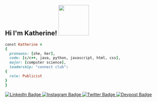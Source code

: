 ## Hi I'm Katherine! <img src="https://github.com/katherinesvg/katherinesvg/assets/166247278/e76a5d35-6fd2-4030-990a-2b57b8edbc6c" width="100" height="100"/>

```ruby
const Katherine = 
{
  pronouns: [she, her],
  code: [c/c++, java, python, javascript, html, css],
  major: [computer science],
  leadership: "connect club":
{
  role: Publicist
}
}
```
<div id="badges">
  <a href="https://www.linkedin.com/in/katherine-mandel-420a8327b/">
    <img src="https://img.shields.io/badge/LinkedIn-blue?style=for-the-badge&logo=linkedin&logoColor=white" alt="LinkedIn Badge"/>
  </a>
  <a href="https://www.instagram.com/k4thmxx/">
    <img src="https://img.shields.io/badge/Instagram-E4405F?style=for-the-badge&logo=instagram&logoColor=white" alt="Instagram Badge"/>
  </a>
  <a href="https://twitter.com/2kthx">
    <img src="https://img.shields.io/badge/Twitter-blue?style=for-the-badge&logo=twitter&logoColor=white" alt="Twitter Badge"/>
  </a>
   <a href="https://devpost.com/katherinesvg?ref_content=user-portfolio&ref_feature=portfolio&ref_medium=global-nav">
    <img src="https://img.shields.io/badge/Devpost-003E54?style=for-the-badge&logo=Devpost&logoColor=white" alt="Devpost Badge"/>
  </a>
</div>


